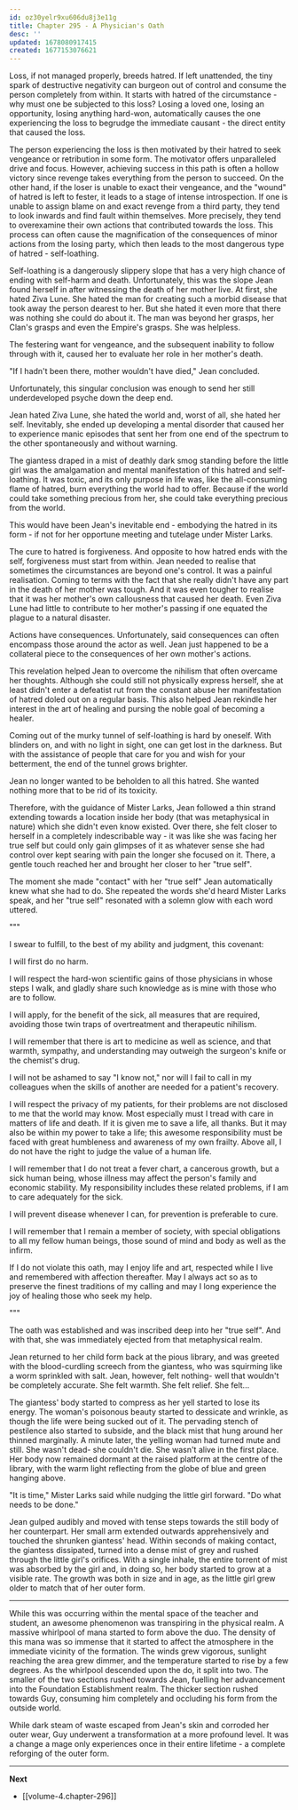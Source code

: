 ```yaml
---
id: oz30yelr9xu606du8j3e11g
title: Chapter 295 - A Physician's Oath
desc: ''
updated: 1678080917415
created: 1677153076621
---
```


Loss, if not managed properly, breeds hatred. If left unattended, the tiny spark of destructive negativity can burgeon out of control and consume the person completely from within. It starts with hatred of the circumstance - why must one be subjected to this loss? Losing a loved one, losing an opportunity, losing anything hard-won, automatically causes the one experiencing the loss to begrudge the immediate causant - the direct entity that caused the loss.

The person experiencing the loss is then motivated by their hatred to seek vengeance or retribution in some form. The motivator offers unparalleled drive and focus. However, achieving success in this path is often a hollow victory since revenge takes everything from the person to succeed. On the other hand, if the loser is unable to exact their vengeance, and the "wound" of hatred is left to fester, it leads to a stage of intense introspection. If one is unable to assign blame on and exact revenge from a third party, they tend to look inwards and find fault within themselves. More precisely, they tend to overexamine their own actions that contributed towards the loss. This process can often cause the magnification of the consequences of minor actions from the losing party, which then leads to the most dangerous type of hatred - self-loathing.

Self-loathing is a dangerously slippery slope that has a very high chance of ending with self-harm and death. Unfortunately, this was the slope Jean found herself in after witnessing the death of her mother live. At first, she hated Ziva Lune. She hated the man for creating such a morbid disease that took away the person dearest to her. But she hated it even more that there was nothing she could do about it. The man was beyond her grasps, her Clan's grasps and even the Empire's grasps. She was helpless.

The festering want for vengeance, and the subsequent inability to follow through with it, caused her to evaluate her role in her mother's death.

"If I hadn't been there, mother wouldn't have died," Jean concluded.

Unfortunately, this singular conclusion was enough to send her still underdeveloped psyche down the deep end.

Jean hated Ziva Lune, she hated the world and, worst of all, she hated her self. Inevitably, she ended up developing a mental disorder that caused her to experience manic episodes that sent her from one end of the spectrum to the other spontaneously and without warning.

The giantess draped in a mist of deathly dark smog standing before the little girl was the amalgamation and mental manifestation of this hatred and self-loathing. It was toxic, and its only purpose in life was, like the all-consuming flame of hatred, burn everything the world had to offer. Because if the world could take something precious from her, she could take everything precious from the world.

This would have been Jean's inevitable end - embodying the hatred in its form - if not for her opportune meeting and tutelage under Mister Larks.

The cure to hatred is forgiveness. And opposite to how hatred ends with the self, forgiveness must start from within. Jean needed to realise that sometimes the circumstances are beyond one's control. It was a painful realisation. Coming to terms with the fact that she really didn't have any part in the death of her mother was tough. And it was even tougher to realise that it was her mother's own callousness that caused her death. Even Ziva Lune had little to contribute to her mother's passing if one equated the plague to a natural disaster.

Actions have consequences. Unfortunately, said consequences can often encompass those around the actor as well. Jean just happened to be a collateral piece to the consequences of her own mother's actions.

This revelation helped Jean to overcome the nihilism that often overcame her thoughts. Although she could still not physically express herself, she at least didn't enter a defeatist rut from the constant abuse her manifestation of hatred doled out on a regular basis. This also helped Jean rekindle her interest in the art of healing and pursing the noble goal of becoming a healer.

Coming out of the murky tunnel of self-loathing is hard by oneself. With blinders on, and with no light in sight, one can get lost in the darkness. But with the assistance of people that care for you and wish for your betterment, the end of the tunnel grows brighter.

Jean no longer wanted to be beholden to all this hatred. She wanted nothing more that to be rid of its toxicity.

Therefore, with the guidance of Mister Larks, Jean followed a thin strand extending towards a location inside her body (that was metaphysical in nature) which she didn't even know existed. Over there, she felt closer to herself in a completely indescribable way - it was like she was facing her true self but could only gain glimpses of it as whatever sense she had control over kept searing with pain the longer she focused on it. There, a gentle touch reached her and brought her closer to her "true self".

The moment she made "contact" with her "true self" Jean automatically knew what she had to do. She repeated the words she'd heard Mister Larks speak, and her "true self" resonated with a solemn glow with each word uttered.

"""

I swear to fulfill, to the best of my ability and judgment, this covenant:

I will first do no harm.

I will respect the hard-won scientific gains of those physicians in whose steps I walk, and gladly share such knowledge as is mine with those who are to follow.

I will apply, for the benefit of the sick, all measures that are required, avoiding those twin traps of overtreatment and therapeutic nihilism.

I will remember that there is art to medicine as well as science, and that warmth, sympathy, and understanding may outweigh the surgeon's knife or the chemist's drug.

I will not be ashamed to say "I know not," nor will I fail to call in my colleagues when the skills of another are needed for a patient's recovery.

I will respect the privacy of my patients, for their problems are not disclosed to me that the world may know. Most especially must I tread with care in matters of life and death. If it is given me to save a life, all thanks. But it may also be within my power to take a life; this awesome responsibility must be faced with great humbleness and awareness of my own frailty. Above all, I do not have the right to judge the value of a human life.

I will remember that I do not treat a fever chart, a cancerous growth, but a sick human being, whose illness may affect the person's family and economic stability. My responsibility includes these related problems, if I am to care adequately for the sick.

I will prevent disease whenever I can, for prevention is preferable to cure.

I will remember that I remain a member of society, with special obligations to all my fellow human beings, those sound of mind and body as well as the infirm.

If I do not violate this oath, may I enjoy life and art, respected while I live and remembered with affection thereafter. May I always act so as to preserve the finest traditions of my calling and may I long experience the joy of healing those who seek my help.

"""

The oath was established and was inscribed deep into her "true self". And with that, she was immediately ejected from that metaphysical realm.

Jean returned to her child form back at the pious library, and was greeted with the blood-curdling screech from the giantess, who was squirming like a worm sprinkled with salt. Jean, however, felt nothing- well that wouldn't be completely accurate. She felt warmth. She felt relief. She felt...

The giantess' body started to compress as her yell started to lose its energy. The woman's poisonous beauty started to dessicate and wrinkle, as though the life were being sucked out of it. The pervading stench of pestilence also started to subside, and the black mist that hung around her thinned marginally. A minute later, the yelling woman had turned mute and still. She wasn't dead- she couldn't die. She wasn't alive in the first place. Her body now remained dormant at the raised platform at the centre of the library, with the warm light reflecting from the globe of blue and green hanging above.

"It is time," Mister Larks said while nudging the little girl forward. "Do what needs to be done."

Jean gulped audibly and moved with tense steps towards the still body of her counterpart. Her small arm extended outwards apprehensively and touched the shrunken giantess' head. Within seconds of making contact, the giantess dissipated, turned into a dense mist of grey and rushed through the little girl's orifices. With a single inhale, the entire torrent of mist was absorbed by the girl and, in doing so, her body started to grow at a visible rate. The growth was both in size and in age, as the little girl grew older to match that of her outer form.

____

While this was occurring within the mental space of the teacher and student, an awesome phenomenon was transpiring in the physical realm. A massive whirlpool of mana started to form above the duo. The density of this mana was so immense that it started to affect the atmosphere in the immediate vicinity of the formation. The winds grew vigorous, sunlight reaching the area grew dimmer, and the temperature started to rise by a few degrees. As the whirlpool descended upon the do, it split into two. The smaller of the two sections rushed towards Jean, fuelling her advancement into the Foundation Establishment realm. The thicker section rushed towards Guy, consuming him completely and occluding his form from the outside world.

While dark steam of waste escaped from Jean's skin and corroded her outer wear, Guy underwent a transformation at a more profound level. It was a change a mage only experiences once in their entire lifetime - a complete reforging of the outer form.

____

**Next**
* [[volume-4.chapter-296]]